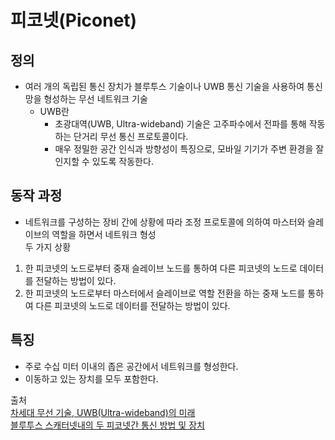# 피코넷(Piconet)
## 정의
- 여러 개의 독립된 통신 장치가 블루투스 기술이나 UWB 통신 기술을 사용하여 통신망을 형성하는 무선 네트워크 기술
  - UWB란
    - 초광대역(UWB, Ultra-wideband) 기술은 고주파수에서 전파를 통해 작동하는 단거리 무선 통신 프로토콜이다.
    - 매우 정밀한 공간 인식과 방향성이 특징으로, 모바일 기기가 주변 환경을 잘 인지할 수 있도록 작동한다.

## 동작 과정
- 네트워크를 구성하는 장비 간에 상황에 따라 조정 프로토콜에 의하여 마스터와 슬레이브의 역할을 하면서 네트워크 형성  
두 가지 상황
1. 한 피코넷의 노드로부터 중재 슬레이브 노드를 통하여 다른 피코넷의 노드로 데이터를 전달하는 방법이 있다.
2. 한 피코넷의 노드로부터 마스터에서 슬레이브로 역할 전환을 하는 중재 노드를 통하여 다른 피코넷의 노드로 데이터를 전달하는 방법이 있다.

## 특징
- 주로 수십 미터 이내의 좁은 공간에서 네트워크를 형성한다.
- 이동하고 있는 장치를 모두 포함한다.


출처  
[차세대 무선 기술, UWB(Ultra-wideband)의 미래](https://news.samsung.com/kr/%EA%B8%B0%EA%B3%A0%EB%AC%B8-%EC%B0%A8%EC%84%B8%EB%8C%80-%EB%AC%B4%EC%84%A0-%EA%B8%B0%EC%88%A0-uwbultra-wideband%EC%9D%98-%EB%AF%B8%EB%9E%98)  
[블루투스 스캐터넷내의 두 피코넷간 통신 방법 및 장치](https://patents.google.com/patent/KR20030087746A/ko)